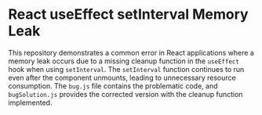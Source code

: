 # React useEffect setInterval Memory Leak
This repository demonstrates a common error in React applications where a memory leak occurs due to a missing cleanup function in the `useEffect` hook when using `setInterval`. The `setInterval` function continues to run even after the component unmounts, leading to unnecessary resource consumption.
The `bug.js` file contains the problematic code, and `bugSolution.js` provides the corrected version with the cleanup function implemented.